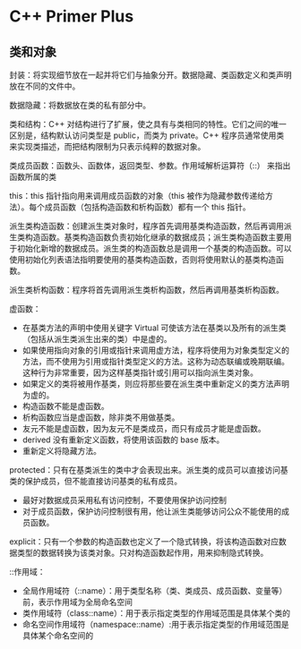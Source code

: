 # C++ Primer Plus
## 类和对象
封装：将实现细节放在一起并将它们与抽象分开。数据隐藏、类函数定义和类声明放在不同的文件中。

数据隐藏：将数据放在类的私有部分中。

类和结构：C++ 对结构进行了扩展，使之具有与类相同的特性。它们之间的唯一区别是，结构默认访问类型是 public，而类为 private。C++ 程序员通常使用类来实现类描述，而把结构限制为只表示纯粹的数据对象。

类成员函数：函数头、函数体，返回类型、参数。作用域解析运算符（::） 来指出函数所属的类

this：this 指针指向用来调用成员函数的对象（this 被作为隐藏参数传递给方法）。每个成员函数（包括构造函数和析构函数）都有一个 this 指针。

派生类构造函数：创建派生类对象时，程序首先调用基类构造函数，然后再调用派生类构造函数。基类构造函数负责初始化继承的数据成员；派生类构造函数主要用于初始化新增的数据成员。派生类的构造函数总是调用一个基类的构造函数。可以使用初始化列表语法指明要使用的基类构造函数，否则将使用默认的基类构造函数。

派生类析构函数：程序将首先调用派生类析构函数，然后再调用基类析构函数。

虚函数：

- 在基类方法的声明中使用关键字 Virtual 可使该方法在基类以及所有的派生类（包括从派生类派生出来的类）中是虚的。
- 如果使用指向对象的引用或指针来调用虚方法，程序将使用为对象类型定义的方法，而不使用为引用或指针类型定义的方法。这称为动态联编或晚期联编。这种行为非常重要，因为这样基类指针或引用可以指向派生类对象。
- 如果定义的类将被用作基类，则应将那些要在派生类中重新定义的类方法声明为虚的。
- 构造函数不能是虚函数。
- 析构函数应当是虚函数，除非类不用做基类。
- 友元不能是虚函数，因为友元不是类成员，而只有成员才能是虚函数。
- derived 没有重新定义函数，将使用该函数的 base 版本。
- 重新定义将隐藏方法。

protected：只有在基类派生的类中才会表现出来。派生类的成员可以直接访问基类的保护成员，但不能直接访问基类的私有成员。
- 最好对数据成员采用私有访问控制，不要使用保护访问控制
- 对于成员函数，保护访问控制很有用，他让派生类能够访问公众不能使用的成员函数。

explicit：只有一个参数的构造函数也定义了一个隐式转换，将该构造函数对应数据类型的数据转换为该类对象。只对构造函数起作用，用来抑制隐式转换。

::作用域：
- 全局作用域符（::name）：用于类型名称（类、类成员、成员函数、变量等）前，表示作用域为全局命名空间
- 类作用域符（class::name）：用于表示指定类型的作用域范围是具体某个类的
- 命名空间作用域符（namespace::name）:用于表示指定类型的作用域范围是具体某个命名空间的
